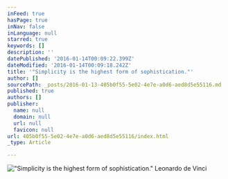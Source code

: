 ```yaml
---
inFeed: true
hasPage: true
inNav: false
inLanguage: null
starred: true
keywords: []
description: ''
datePublished: '2016-01-14T00:09:22.399Z'
dateModified: '2016-01-14T00:09:18.242Z'
title: '"Simplicity is the highest form of sophistication."'
author: []
sourcePath: _posts/2016-01-13-405b0f55-5e02-4e7e-a0d6-aed8d5e55116.md
published: true
authors: []
publisher:
  name: null
  domain: null
  url: null
  favicon: null
url: 405b0f55-5e02-4e7e-a0d6-aed8d5e55116/index.html
_type: Article

---
```

!["Simplicity is the highest form of sophistication." Leonardo de Vinci](https://s3-us-west-2.amazonaws.com/the-grid-img/p/34bbcb239661cd61de4af39c46625baf5a0967a6.jpg)